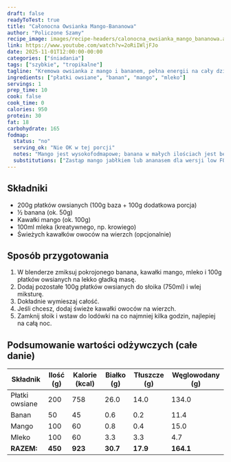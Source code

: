 ```yaml
---
draft: false
readyToTest: true
title: "Całonocna Owsianka Mango-Bananowa"
author: "Policzone Szamy"
recipe_image: images/recipe-headers/calonocna_owsianka_mango_bananowa.avif
link: https://www.youtube.com/watch?v=2oRiIWljFJo
date: 2025-11-01T12:00:00-00:00
categories: ["śniadania"]
tags: ["szybkie", "tropikalne"]
tagline: "Kremowa owsianka z mango i bananem, pełna energii na cały dzień."
ingredients: ["płatki owsiane", "banan", "mango", "mleko"]
servings: 1
prep_time: 10
cook: false
cook_time: 0
calories: 950
protein: 30
fat: 18
carbohydrate: 165
fodmap:
  status: "no"
  serving_ok: "Nie OK w tej porcji"
  notes: "Mango jest wysokofodmapowe; banana w małych ilościach jest bezpieczny, ale mango może powodować problemy. Płatki owsiane i mleko są zgodne."
  substitutions: ["Zastąp mango jabłkiem lub ananasem dla wersji low FODMAP."]
---
```


## Składniki
*   200g płatków owsianych (100g baza + 100g dodatkowa porcja)
*   ½ banana (ok. 50g)
*   Kawałki mango (ok. 100g)
*   100ml mleka (kreatywnego, np. krowiego)
*   Świeżych kawałków owoców na wierzch (opcjonalnie)

## Sposób przygotowania
1. W blenderze zmiksuj pokrojonego banana, kawałki mango, mleko i 100g płatków owsianych na lekko gładką masę.
2. Dodaj pozostałe 100g płatków owsianych do słoika (750ml) i wlej miksturę.
3. Dokładnie wymieszaj całość.
4. Jeśli chcesz, dodaj świeże kawałki owoców na wierzch.
5. Zamknij słoik i wstaw do lodówki na co najmniej kilka godzin, najlepiej na całą noc.

## Podsumowanie wartości odżywczych (całe danie)

| Składnik              | Ilość (g) | Kalorie (kcal) | Białko (g) | Tłuszcze (g) | Węglowodany (g) |
|-----------------------|-----------|----------------|------------|--------------|-----------------|
| Płatki owsiane        | 200       | 758            | 26.0       | 14.0         | 134.0           |
| Banan                 | 50        | 45             | 0.6        | 0.2          | 11.4            |
| Mango                 | 100       | 60             | 0.8        | 0.4          | 15.0            |
| Mleko                 | 100       | 60             | 3.3        | 3.3          | 4.7             |
| **RAZEM:**            | **450**   | **923**        | **30.7**   | **17.9**     | **164.1**       |

